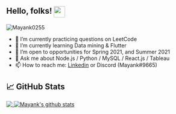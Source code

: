 ## Hello, folks! <img src="https://github.com/Mayank0255/Mayank0255/blob/main/wave.gif" align="top" width="30px">
<p align="left"> <img src="https://komarev.com/ghpvc/?username=Mayank0255&label=Profile Views&color=blue&style=flat" alt="Mayank0255" /> </p>


- 🔭 I’m currently practicing questions on LeetCode
- 🌱 I’m currently learning Data mining & Flutter
- 👯 I’m open to opportunities for Spring 2021, and Summer 2021
- 💬 Ask me about Node.js / Python / MySQL / React.js / Tableau
- 📫 How to reach me: [Linkedin](https://www.linkedin.com/in/mayank-aggarwal-14301b168/) or Discord (Mayank#9665)


[//]: <> (🔧 Technologies & Tools)


## &#x1f4c8; GitHub Stats

<a href="https://github.com/Mayank0255">
  <img align="top" src="https://github-readme-stats.vercel.app/api/top-langs/?username=Mayank0255&layout=compact&theme=prussian&hide=html&langs_count=6" />
</a>
<a href="https://github.com/Mayank0255">
 <img align="top" src="https://github-readme-stats.vercel.app/api?username=Mayank0255&custom_title=Mayank's%20Github%20Stats&count_private=true&show_icons=true&theme=prussian" alt="Mayank's github stats"/>
</a>
